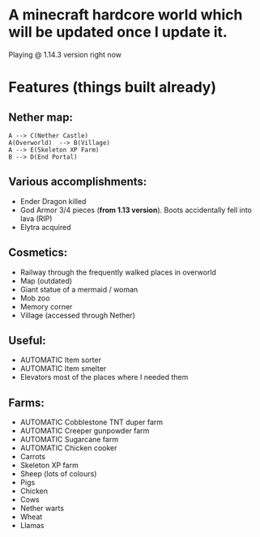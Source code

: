 # A minecraft hardcore world which will be updated once I update it.
Playing @ 1.14.3 version right now

# Features (things built already)

## Nether map:
```mermaid graph LR
A --> C(Nether Castle)
A(Overworld)  --> B(Village)
A --> E(Skeleton XP Farm)
B --> D(End Portal)
```

## Various accomplishments:

- Ender Dragon killed
- God Armor 3/4 pieces (**from 1.13 version**). Boots accidentally fell into lava (RIP)
- Elytra acquired

## Cosmetics:

- Railway through the frequently walked places in overworld
- Map (outdated)
- Giant statue of a mermaid / woman
- Mob zoo
- Memory corner
- Village (accessed through Nether)

## Useful:

- AUTOMATIC Item sorter
- AUTOMATIC Item smelter
- Elevators most of the places where I needed them

## Farms:

- AUTOMATIC Cobblestone TNT duper farm
- AUTOMATIC Creeper gunpowder farm
- AUTOMATIC Sugarcane farm
- AUTOMATIC Chicken cooker
- Carrots
- Skeleton XP farm
- Sheep (lots of colours)
- Pigs 
- Chicken
- Cows
- Nether warts
- Wheat
- Llamas

